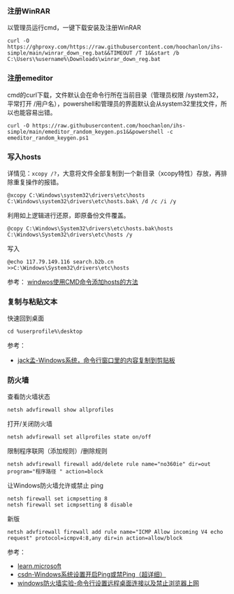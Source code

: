 ### 注册WinRAR

以管理员运行cmd，一键下载安装及注册WinRAR


```batch
curl -O https://ghproxy.com/https://raw.githubusercontent.com/hoochanlon/ihs-simple/main/winrar_down_reg.bat&&TIMEOUT /T 1&&start /b C:\Users\%username%\Downloads\winrar_down_reg.bat
```

### 注册emeditor

cmd的curl下载，文件默认会在命令行所在当前目录（管理员权限 /system32，平常打开 /用户名），powershell和管理员的界面默认会从system32里找文件，所以也能容易出错。

```
curl -O https://raw.githubusercontent.com/hoochanlon/ihs-simple/main/emeditor_random_keygen.ps1&&powershell -c emeditor_random_keygen.ps1
```

### 写入hosts

详情见：`xcopy /?`，大意将文件全部复制到一个新目录（xcopy特性）存放，再排除重复操作的报错。

```
@xcopy C:\Windows\system32\drivers\etc\hosts C:\Windows\system32\drivers\etc\hosts.bak\ /d /c /i /y 
```

利用如上逻辑进行还原，即原备份文件覆盖。

```
@copy C:\Windows\System32\drivers\etc\hosts.bak\hosts C:\Windows\System32\drivers\etc\hosts /y
```

写入

```
@echo 117.79.149.116 search.b2b.cn >>C:\Windows\System32\drivers\etc\hosts
```

参考： [windwos使用CMD命令添加hosts的方法](https://blog.csdn.net/pokes/article/details/122179412)

### 复制与粘贴文本

快速回到桌面

```
cd %userprofile%\desktop
```

参考：

* [jack孟-Windows系统，命令行窗口里的内容复制到剪贴板](https://www.cnblogs.com/mq0036/p/16285243.html)

### 防火墙

查看防火墙状态

```
netsh advfirewall show allprofiles
```

打开/关闭防火墙

```
netsh advfirewall set allprofiles state on/off
```

限制程序联网（添加规则）/删除规则

```
netsh advfirewall firewall add/delete rule name="no360ie" dir=out program="程序路径 " action=block
```


让Windows防火墙允许或禁止 ping

```
netsh firewall set icmpsetting 8
netsh firewall set icmpsetting 8 disable
```

新版

```
netsh advfirewall firewall add rule name="ICMP Allow incoming V4 echo request" protocol=icmpv4:8,any dir=in action=allow/block
```

参考：

* [learn.microsoft](https://learn.microsoft.com/zh-CN/troubleshoot/windows-server/networking/netsh-advfirewall-firewall-control-firewall-behavior)
* [csdn-Windows系统设置开启Ping或禁Ping（超详细）](https://blog.csdn.net/wlc_1111/article/details/106048982)
* [windows防火墙实验-命令行设置远程桌面连接以及禁止浏览器上网](https://www.bbsmax.com/A/KE5QjnkLdL/)
